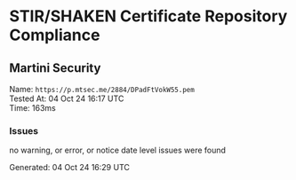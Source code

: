 # STIR/SHAKEN Certificate Repository Compliance

## Martini Security

Name: `https://p.mtsec.me/2884/DPadFtVokW55.pem`\
Tested At: 04 Oct 24 16:17 UTC\
Time: 163ms

### Issues

no warning, or error, or notice date level issues were found

Generated: 04 Oct 24 16:29 UTC